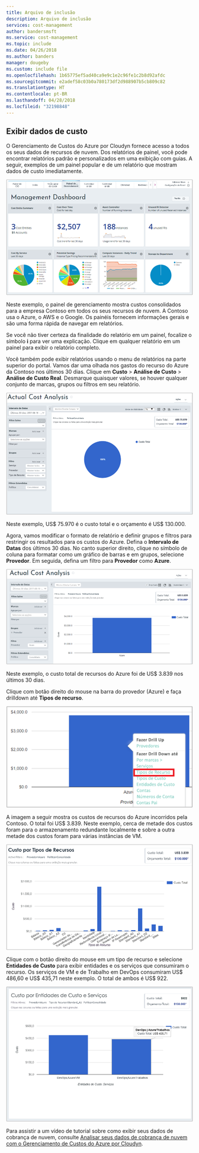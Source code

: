 ```yaml
---
title: Arquivo de inclusão
description: Arquivo de inclusão
services: cost-management
author: bandersmsft
ms.service: cost-management
ms.topic: include
ms.date: 04/26/2018
ms.author: banders
manager: dougeby
ms.custom: include file
ms.openlocfilehash: 1b65775ef5ad40ca9e9c1e2c96fe1c2b8d92afdc
ms.sourcegitcommit: e2adef58c03b0a780173df2d988907b5cb809c82
ms.translationtype: HT
ms.contentlocale: pt-BR
ms.lasthandoff: 04/28/2018
ms.locfileid: "32198848"
---
```

## <a name="view-cost-data"></a>Exibir dados de custo

O Gerenciamento de Custos do Azure por Cloudyn fornece acesso a todos os seus dados de recursos de nuvem. Dos relatórios de painel, você pode encontrar relatórios padrão e personalizados em uma exibição com guias. A seguir, exemplos de um painel popular e de um relatório que mostram dados de custo imediatamente.

![Painel de gerenciamento](./media/cost-management-create-account-view-data/mgt-dash.png)

Neste exemplo, o painel de gerenciamento mostra custos consolidados para a empresa Contoso em todos os seus recursos de nuvem. A Contoso usa o Azure, o AWS e o Google. Os painéis fornecem informações gerais e são uma forma rápida de navegar em relatórios.  

Se você não tiver certeza da finalidade do relatório em um painel, focalize o símbolo **i** para ver uma explicação. Clique em qualquer relatório em um painel para exibir o relatório completo.

Você também pode exibir relatórios usando o menu de relatórios na parte superior do portal. Vamos dar uma olhada nos gastos do recurso do Azure da Contoso nos últimos 30 dias. Clique em **Custo** > **Análise de Custo** > **Análise de Custo Real**. Desmarque quaisquer valores, se houver qualquer conjunto de marcas, grupos ou filtros em seu relatório.

![Análise de Custo Real](./media/cost-management-create-account-view-data/actual-cost-01.png)

Neste exemplo, US$ 75.970 é o custo total e o orçamento é US$ 130.000.

Agora, vamos modificar o formato de relatório e definir grupos e filtros para restringir os resultados para os custos do Azure. Defina o **Intervalo de Datas** dos últimos 30 dias. No canto superior direito, clique no símbolo de coluna para formatar como um gráfico de barras e em grupos, selecione **Provedor**. Em seguida, defina um filtro para **Provedor** como **Azure**.

![Análise de Custo Real filtrado](./media/cost-management-create-account-view-data/actual-cost-02.png)

Neste exemplo, o custo total de recursos do Azure foi de US$ 3.839 nos últimos 30 dias.

Clique com botão direito do mouse na barra do provedor (Azure) e faça drilldown até **Tipos de recurso**.

![fazer drill down](./media/cost-management-create-account-view-data/actual-cost-03.png)

A imagem a seguir mostra os custos de recursos do Azure incorridos pela Contoso. O total foi US$ 3.839. Neste exemplo, cerca de metade dos custos foram para o armazenamento redundante localmente e sobre a outra metade dos custos foram para várias instâncias de VM.

![tipos de recurso](./media/cost-management-create-account-view-data/actual-cost-04.png)

Clique com o botão direito do mouse em um tipo de recurso e selecione **Entidades de Custo** para exibir entidades e os serviços que consumiram o recurso. Os serviços de VM e de Trabalho em DevOps consumiram US$ 486,60 e US$ 435,71 neste exemplo. O total de ambos é US$ 922.

![entidades e serviços de custo](./media/cost-management-create-account-view-data/actual-cost-05.png)

Para assistir a um vídeo de tutorial sobre como exibir seus dados de cobrança de nuvem, consulte [Analisar seus dados de cobrança de nuvem com o Gerenciamento de Custos do Azure por Cloudyn](https://youtu.be/G0pvI3iLH-Y).
